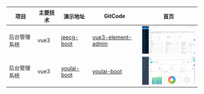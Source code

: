 | 项目         | 主要技术 | 演示地址                                                | GitCode                                                      | 首页                  |
| ------------ | -------- | ------------------------------------------------------- | ------------------------------------------------------------ | --------------------- |
| 后台管理系统 | vue3     | [jeecg-boot](http://boot3.jeecg.com/dashboard/analysis) | [vue3-element-admin](https://github.com/jeecgboot/jeecgboot-vue3) | <img src="../img/jeecg.jpg"  style="width:200px;position: relative; z-index: 66;" /> |
| 后台管理系统 | vue3     | [youlai-boot](https://vue3.youlai.tech/#/dashboard)     | [youlai-boot](https://gitee.com/youlaiorg/vue3-element-admin) | <img src="../img/youlai.jpg" style="width:200px;z-index: 66;"  /> |

